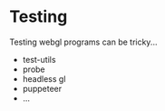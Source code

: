 # Testing

Testing webgl programs can be tricky...

- test-utils
- probe
- headless gl
- puppeteer
- ...

